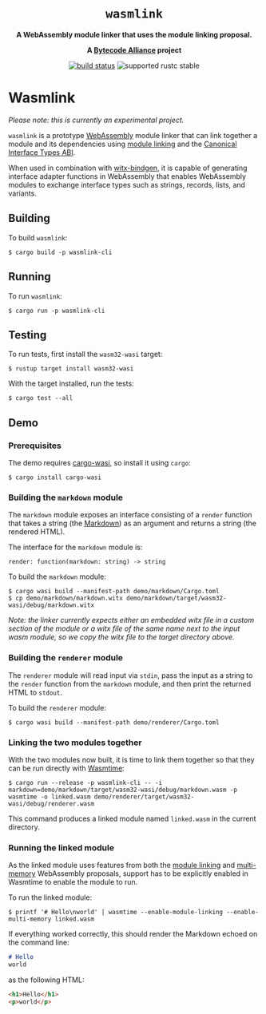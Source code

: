 <div align="center">
  <h1><code>wasmlink</code></h1>

  <p>
    <strong>A WebAssembly module linker that uses the module linking proposal.</strong>
  </p>

  <strong>A <a href="https://bytecodealliance.org/">Bytecode Alliance</a> project</strong>

  <p>
    <a href="https://github.com/bytecodealliance/witx-bindgen/actions?query=workflow%3ACI"><img src="https://github.com/bytecodealliance/witx-bindgen/workflows/CI/badge.svg" alt="build status" /></a>
    <img src="https://img.shields.io/badge/rustc-stable+-green.svg" alt="supported rustc stable" />
  </p>
</div>

# Wasmlink

_Please note: this is currently an experimental project._

`wasmlink` is a prototype [WebAssembly](https://webassembly.org/) module linker that can link together a module and its dependencies using [module linking](https://github.com/WebAssembly/module-linking) and the [Canonical Interface Types ABI](https://github.com/WebAssembly/interface-types/pull/132).

When used in combination with [witx-bindgen](https://github.com/bytecodealliance/witx-bindgen), it is capable of generating interface adapter functions in WebAssembly that enables WebAssembly modules to exchange interface types such as strings, records, lists, and variants.

## Building

To build `wasmlink`:

```text
$ cargo build -p wasmlink-cli
```

## Running

To run `wasmlink`:

```text
$ cargo run -p wasmlink-cli
```

## Testing

To run tests, first install the `wasm32-wasi` target:

```text
$ rustup target install wasm32-wasi
```

With the target installed, run the tests:

```text
$ cargo test --all
```

## Demo

### Prerequisites

The demo requires [cargo-wasi](https://github.com/bytecodealliance/cargo-wasi), so install it using `cargo`:

```text
$ cargo install cargo-wasi
```

### Building the `markdown` module

The `markdown` module exposes an interface consisting of a `render` function that takes a string (the [Markdown](https://en.wikipedia.org/wiki/Markdown)) as an argument and returns a string (the rendered HTML).

The interface for the `markdown` module is:

```witx
render: function(markdown: string) -> string
```

To build the `markdown` module:

```text
$ cargo wasi build --manifest-path demo/markdown/Cargo.toml
$ cp demo/markdown/markdown.witx demo/markdown/target/wasm32-wasi/debug/markdown.witx
```

_Note: the linker currently expects either an embedded witx file in a custom section of the module or a witx file of the same name next to the input wasm module, so we copy the witx file to the target directory above._

### Building the `renderer` module

The `renderer` module will read input via `stdin`, pass the input as a string to the `render` function from the `markdown` module, and then print the returned HTML to `stdout`.

To build the `renderer` module:

```text
$ cargo wasi build --manifest-path demo/renderer/Cargo.toml
```

### Linking the two modules together

With the two modules now built, it is time to link them together so that they can be run directly with [Wasmtime](https://github.com/bytecodealliance/wasmtime):

```text
$ cargo run --release -p wasmlink-cli -- -i markdown=demo/markdown/target/wasm32-wasi/debug/markdown.wasm -p wasmtime -o linked.wasm demo/renderer/target/wasm32-wasi/debug/renderer.wasm
```

This command produces a linked module named `linked.wasm` in the current directory.

### Running the linked module

As the linked module uses features from both the [module linking](https://github.com/WebAssembly/module-linking) and [multi-memory](https://github.com/WebAssembly/multi-memory) WebAssembly proposals, support has to be explicitly enabled in Wasmtime to enable the module to run.

To run the linked module:

```text
$ printf '# Hello\nworld' | wasmtime --enable-module-linking --enable-multi-memory linked.wasm
```

If everything worked correctly, this should render the Markdown echoed on the command line:

```markdown
# Hello
world
```

as the following HTML:

```html
<h1>Hello</h1>
<p>world</p>
```
